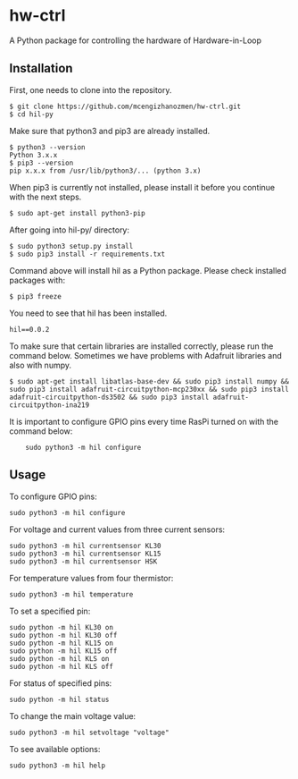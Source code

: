 # hw-ctrl

A Python package for controlling the hardware of Hardware-in-Loop

## Installation

First, one needs to clone into the repository.

```console
$ git clone https://github.com/mcengizhanozmen/hw-ctrl.git
$ cd hil-py
```

Make sure that python3 and pip3 are already installed.

```console
$ python3 --version
Python 3.x.x
$ pip3 --version
pip x.x.x from /usr/lib/python3/... (python 3.x)
```

When pip3 is currently not installed, please install it before you continue with the next steps.

```console
$ sudo apt-get install python3-pip
```

After going into hil-py/ directory:

```console
$ sudo python3 setup.py install
$ sudo pip3 install -r requirements.txt
```

Command above will install hil as a Python package. Please check installed packages with:

```console
$ pip3 freeze
```

You need to see that hil has been installed.

```console
hil==0.0.2
```

To make sure that certain libraries are installed correctly, please run the command below. Sometimes we have problems with Adafruit libraries and also with numpy.

```console
$ sudo apt-get install libatlas-base-dev && sudo pip3 install numpy && sudo pip3 install adafruit-circuitpython-mcp230xx && sudo pip3 install adafruit-circuitpython-ds3502 && sudo pip3 install adafruit-circuitpython-ina219
```

It is important to configure GPIO pins every time RasPi turned on with the command below:

```console
    sudo python3 -m hil configure
```

## Usage

To configure GPIO pins:

    sudo python3 -m hil configure

For voltage and current values from three current sensors:

    sudo python3 -m hil currentsensor KL30
    sudo python3 -m hil currentsensor KL15
    sudo python3 -m hil currentsensor HSK

For temperature values from four thermistor:

    sudo python3 -m hil temperature

To set a specified pin:

    sudo python -m hil KL30 on
    sudo python -m hil KL30 off
    sudo python -m hil KL15 on
    sudo python -m hil KL15 off
    sudo python -m hil KLS on
    sudo python -m hil KLS off

For status of specified pins:

    sudo python -m hil status

To change the main voltage value:

    sudo python3 -m hil setvoltage "voltage"

To see available options:

    sudo python3 -m hil help
